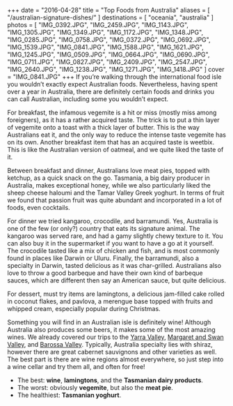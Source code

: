 +++
date    = "2016-04-28"
title   = "Top Foods from Australia"
aliases = [ "/australian-signature-dishes/" ]
destinations = [ "oceania", "australia" ]
photos  = [
  "IMG_0392.JPG", "IMG_2459.JPG", "IMG_1143.JPG", "IMG_1305.JPG", "IMG_1349.JPG",
  "IMG_1172.JPG", "IMG_1348.JPG", "IMG_0285.JPG", "IMG_0758.JPG", "IMG_0372.JPG",
  "IMG_0692.JPG", "IMG_1539.JPG", "IMG_0841.JPG", "IMG_1588.JPG", "IMG_1621.JPG",
  "IMG_1245.JPG", "IMG_0509.JPG", "IMG_0664.JPG", "IMG_0690.JPG", "IMG_0711.JPG",
  "IMG_0827.JPG", "IMG_2409.JPG", "IMG_2547.JPG", "IMG_2640.JPG", "IMG_1238.JPG",
  "IMG_1271.JPG", "IMG_1418.JPG"
]
cover = "IMG_0841.JPG"
+++
If you’re walking through the international food isle you wouldn’t exactly expect Australian foods. Nevertheless, having spent over a year in Australia, there are definitely certain foods and drinks you can call Australian, including some you wouldn’t expect.
<!--more-->
For breakfast, the infamous vegemite is a hit or miss (mostly miss among foreigners), as it has a rather acquired taste. The trick is to put a thin layer of vegemite onto a toast with a thick layer of butter. This is the way Australians eat it, and the only way to reduce the intense taste vegemite has on its own. Another breakfast item that has an acquired taste is weetbix. This is like the Australian version of oatmeal, and we quite liked the taste of it.

Between breakfast and dinner, Australians love meat pies, topped with ketchup, as a quick snack on the go. Tasmania, a big dairy producer in Australia, makes exceptional honey, while we also particularly liked the sheep cheese haloumi and the Tamar Valley Greek yoghurt. In terms of fruit we found that passion fruit was quite abundant and incorporated in a lot of foods, even cocktails.

For dinner we tried kangaroo, crocodile, and barramundi. Yes, Australia is one of the few (or only?) country that eats its signature animal. The kangaroo was served rare, and had a gamy slightly chewy texture to it. You can also buy it in the supermarket if you want to have a go at it yourself. The crocodile tasted like a mix of chicken and fish, and is most commonly found in places like Darwin or Uluru. Finally, the barramundi, also a specialty in Darwin, tasted delicious as it was char-grilled. Australians also love to throw a good barbeque and have their own kind of barbeque sauces, which are different then say an American sauce, but quite delicious.

For dessert, must try items are lamingtons, a delicious jam-filled cake rolled in coconut flakes, and pavlova, a merengue base topped with fruits and whipped cream, especially popular during Christmas.

Something you will find in an Australian isle is definitely wine! Although Australia also produces some beers, it makes some of the most amazing wines. We already covered our trips to the [Yarra Valley](/wine-tasting-in-yarra-valley/), [Margaret and Swan Valley](/a-long-weekend-in-western-australia/), and [Barossa Valley](/a-taste-of-south-australia/). Typically, Australia specialty lies with shiraz, however there are great cabernet sauvignons and other varieties as well. The best part is there are wine regions almost everywhere, so just step into a wine cellar and try them all, and often for free!

* The best: **wine**, **lamingtons**, and the **Tasmanian dairy products**.
* The worst: obviously **vegemite**, but also the **meat pie**.
* The healthiest: **Tasmanian yoghurt**.